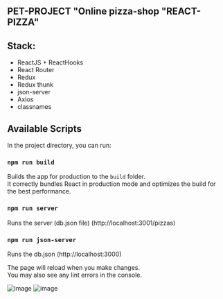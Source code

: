## PET-PROJECT "Online pizza-shop "REACT-PIZZA"  

## Stack:

- ReactJS + ReactHooks  
- React Router  
- Redux  
- Redux thunk  
- json-server  
- Axios  
- classnames

## Available Scripts

In the project directory, you can run: 

### `npm run build`

Builds the app for production to the `build` folder.\
It correctly bundles React in production mode and optimizes the build for the best performance.

### `npm run server`

Runs the server (db.json file) (http://localhost:3001/pizzas)

### `npm run json-server`

Runs the db.json (http://localhost:3000)

The page will reload when you make changes.\
You may also see any lint errors in the console.


![image](https://user-images.githubusercontent.com/70750996/188431814-bdfc9093-5281-4e1c-9384-93ee916bd44b.png)
![image](https://user-images.githubusercontent.com/70750996/188432719-327ef301-0ae7-4c9f-8831-d2ee2b84d478.png)

